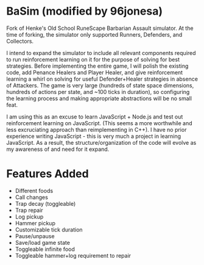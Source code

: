 # BaSim (modified by 96jonesa)

Fork of Henke's Old School RuneScape Barbarian Assault simulator. At the time of forking, the simulator only supported Runners, Defenders, and Collectors.

I intend to expand the simulator to include all relevant components required to run reinforcement learning on it for the purpose of solving for best strategies. Before implementing the entire game, I will polish the existing code, add Penance Healers and Player Healer, and give reinforcement learning a whirl on solving for useful Defender+Healer strategies in absence of Attackers. The game is very large (hundreds of state space dimensions, hundreds of actions per state, and ~100 ticks in duration), so configuring the learning process and making appropriate abstractions will be no small feat.

I am using this as an excuse to learn JavaScript + Node.js and test out reinforcement learning on JavaScript. (This seems a more worthwhile and less excruciating approach than reimplementing in C++). I have no prior experience writing JavaScript - this is very much a project in learning JavaScript. As a result, the structure/organization of the code will evolve as my awareness of and need for it expand. 

# Features Added

- Different foods
- Call changes
- Trap decay (toggleable)
- Trap repair
- Log pickup
- Hammer pickup
- Customizable tick duration
- Pause/unpause
- Save/load game state
- Toggleable infinite food
- Toggleable hammer+log requirement to repair
